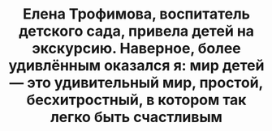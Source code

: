 ---
title: 'Елена Трофимова, воспитатель детского сада, привела детей на экскурсию. Наверное, более удивлённым оказался я: мир детей — это удивительный мир, простой, бесхитростный, в котором так легко быть счастливым'
location: 'Деревня Заборье, Берёзовский район, Пермский край, Россия'

tags: [fav, all, 2015]
category: as-the-first-settlers
---